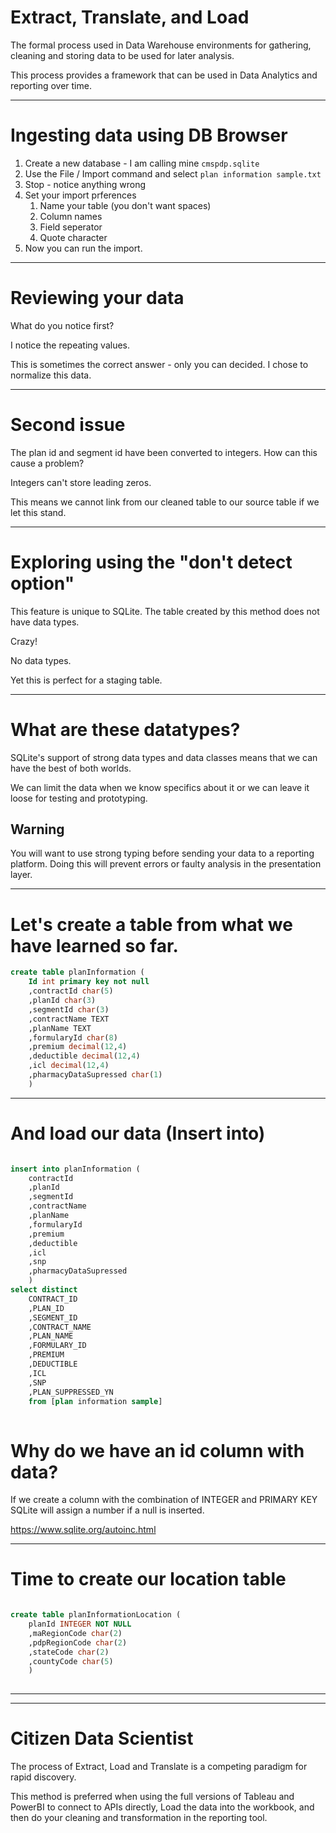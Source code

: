 # Extract, Translate, and Load

The formal process used in Data Warehouse environments for gathering, cleaning and storing data to be used for later analysis. 

This process provides a framework that can be used in Data Analytics and reporting over time. 

---

# Ingesting data using DB Browser

1. Create a new database - I am calling mine `cmspdp.sqlite`
1. Use the File / Import command and select `plan information sample.txt`
1. Stop - notice anything wrong
1. Set your import prferences
    1. Name your table (you don't want spaces)
    1. Column names
    1. Field seperator
    1. Quote character
1. Now you can run the import.

---

# Reviewing your data

What do you notice first?

I notice the repeating values.

This is sometimes the correct answer - only you can decided. I chose to normalize this data. 

---

# Second issue

The plan id and segment id have been converted to integers. How can this cause a problem?

Integers can't store leading zeros. 

This means we cannot link from our cleaned table to our source table if we let this stand. 

---

# Exploring using the "don't detect option"

This feature is unique to SQLite. The table created by this method does not have data types. 

Crazy!

No data types. 

Yet this is perfect for a staging table. 

---

# What are these datatypes?

SQLite's support of strong data types and data classes means that we can have the best of both worlds. 

We can limit the data when we know specifics about it or we can leave it loose for testing and prototyping. 

## Warning

You will want to use strong typing before sending your data to a reporting platform. Doing this will prevent errors or faulty analysis in the presentation layer. 

---

# Let's create a table from what we have learned so far. 

``` sql
create table planInformation (
	Id int primary key not null
	,contractId char(5)
	,planId char(3)
	,segmentId char(3)
	,contractName TEXT
	,planName TEXT
	,formularyId char(8)
	,premium decimal(12,4)
	,deductible decimal(12,4)
	,icl decimal(12,4)
	,pharmacyDataSupressed char(1)
	)

```

---

# And load our data (Insert into)

``` sql

insert into planInformation (
	contractId
	,planId
	,segmentId
	,contractName
	,planName
	,formularyId
	,premium
	,deductible
	,icl
    ,snp
	,pharmacyDataSupressed
	)
select distinct 
	CONTRACT_ID
	,PLAN_ID
	,SEGMENT_ID
	,CONTRACT_NAME
	,PLAN_NAME
	,FORMULARY_ID
	,PREMIUM
	,DEDUCTIBLE
	,ICL
    ,SNP
	,PLAN_SUPPRESSED_YN
	from [plan information sample]
	
```

# Why do we have an id column with data?

If we create a column with the combination of INTEGER and PRIMARY KEY SQLite will assign a number if a null is inserted. 

https://www.sqlite.org/autoinc.html

---

# Time to create our location table

``` sql

create table planInformationLocation (
	planId INTEGER NOT NULL
	,maRegionCode char(2)
	,pdpRegionCode char(2)
	,stateCode char(2)
	,countyCode char(5)
	)
	
```

---





---
# Citizen Data Scientist

The process of Extract, Load and Translate is a competing paradigm for rapid discovery. 

This method is preferred when using the full versions of Tableau and PowerBI to connect to APIs directly, Load the data into the workbook, and then do your cleaning and transformation in the reporting tool. 